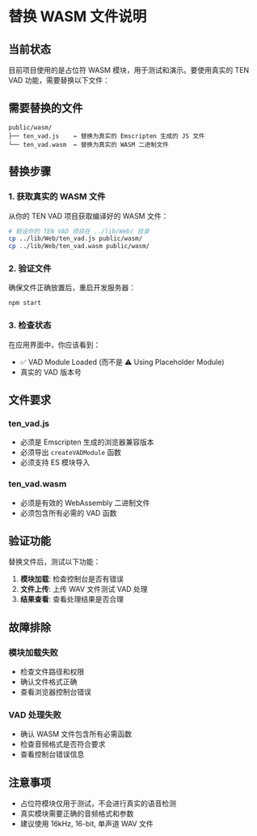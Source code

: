 # 替换 WASM 文件说明

## 当前状态

目前项目使用的是占位符 WASM 模块，用于测试和演示。要使用真实的 TEN VAD 功能，需要替换以下文件：

## 需要替换的文件

```
public/wasm/
├── ten_vad.js    ← 替换为真实的 Emscripten 生成的 JS 文件
└── ten_vad.wasm  ← 替换为真实的 WASM 二进制文件
```

## 替换步骤

### 1. 获取真实的 WASM 文件

从你的 TEN VAD 项目获取编译好的 WASM 文件：

```bash
# 假设你的 TEN VAD 项目在 ../lib/Web/ 目录
cp ../lib/Web/ten_vad.js public/wasm/
cp ../lib/Web/ten_vad.wasm public/wasm/
```

### 2. 验证文件

确保文件正确放置后，重启开发服务器：

```bash
npm start
```

### 3. 检查状态

在应用界面中，你应该看到：
- ✅ VAD Module Loaded (而不是 ⚠️ Using Placeholder Module)
- 真实的 VAD 版本号

## 文件要求

### ten_vad.js
- 必须是 Emscripten 生成的浏览器兼容版本
- 必须导出 `createVADModule` 函数
- 必须支持 ES 模块导入

### ten_vad.wasm
- 必须是有效的 WebAssembly 二进制文件
- 必须包含所有必需的 VAD 函数

## 验证功能

替换文件后，测试以下功能：

1. **模块加载**: 检查控制台是否有错误
2. **文件上传**: 上传 WAV 文件测试 VAD 处理
3. **结果查看**: 查看处理结果是否合理

## 故障排除

### 模块加载失败
- 检查文件路径和权限
- 确认文件格式正确
- 查看浏览器控制台错误

### VAD 处理失败
- 确认 WASM 文件包含所有必需函数
- 检查音频格式是否符合要求
- 查看控制台错误信息

## 注意事项

- 占位符模块仅用于测试，不会进行真实的语音检测
- 真实模块需要正确的音频格式和参数
- 建议使用 16kHz, 16-bit, 单声道 WAV 文件 